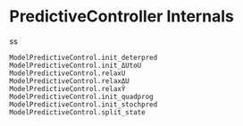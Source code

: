 # PredictiveController Internals

ss

```@docs
ModelPredictiveControl.init_deterpred
ModelPredictiveControl.init_ΔUtoU
ModelPredictiveControl.relaxU
ModelPredictiveControl.relaxΔU
ModelPredictiveControl.relaxŶ
ModelPredictiveControl.init_quadprog
ModelPredictiveControl.init_stochpred
ModelPredictiveControl.split_state
```
